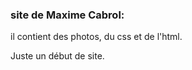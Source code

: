 <h3>site de Maxime Cabrol:</h3>
<p>il contient des photos, du css et de l'html.</p>
<p>Juste un début de site.</p>
